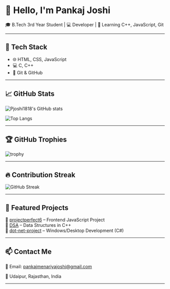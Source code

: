 # 👋 Hello, I'm Pankaj Joshi

🎓 B.Tech 3rd Year Student | 💻 Developer | 🌱 Learning C++, JavaScript, Git

---

## 🔧 Tech Stack
- 🌐 HTML, CSS, JavaScript
- 💻 C, C++
- 🔧 Git & GitHub


---

## 📈 GitHub Stats

![Pjoshi1818's GitHub stats](https://github-readme-stats.vercel.app/api?username=Pjoshi1818&show_icons=true&theme=tokyonight)

![Top Langs](https://github-readme-stats.vercel.app/api/top-langs/?username=Pjoshi1818&layout=compact&theme=tokyonight)

---

## 🏆 GitHub Trophies

![trophy](https://github-profile-trophy.vercel.app/?username=Pjoshi1818&theme=darkhub&no-frame=true)

---

## 🔥 Contribution Streak

![GitHub Streak](https://github-readme-streak-stats.herokuapp.com/?user=Pjoshi1818&theme=dark&hide_border=true)

---

## 🧩 Featured Projects

🔹 [projectperfect6](https://github.com/Pjoshi1818/projectperfect6) – Frontend JavaScript Project  
🔹 [DSA](https://github.com/Pjoshi1818/DSA) – Data Structures in C++  
🔹 [dot-net-project](https://github.com/Pjoshi1818/dot-net-project) – Windows/Desktop Development (C#)

---

## 📫 Contact Me

📧 Email: [pankajmenariyajoshi@gmail.com](mailto:pankajmenariyajoshi@gmail.com)

📍 Udaipur, Rajasthan, India

---

